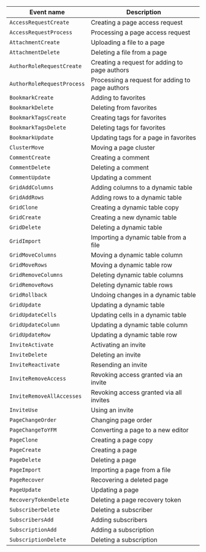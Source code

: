 Event name | Description
--- | ---
`AccessRequestCreate` | Creating a page access request
`AccessRequestProcess` | Processing a page access request
`AttachmentCreate` | Uploading a file to a page
`AttachmentDelete` | Deleting a file from a page
`AuthorRoleRequestCreate` | Creating a request for adding to page authors
`AuthorRoleRequestProcess` | Processing a request for adding to page authors
`BookmarkCreate` | Adding to favorites
`BookmarkDelete` | Deleting from favorites
`BookmarkTagsCreate` | Creating tags for favorites
`BookmarkTagsDelete` | Deleting tags for favorites
`BookmarkUpdate` | Updating tags for a page in favorites
`ClusterMove` | Moving a page cluster
`CommentCreate` | Creating a comment
`CommentDelete` | Deleting a comment
`CommentUpdate` | Updating a comment
`GridAddColumns` | Adding columns to a dynamic table
`GridAddRows` | Adding rows to a dynamic table
`GridClone` | Creating a dynamic table copy
`GridCreate` | Creating a new dynamic table
`GridDelete` | Deleting a dynamic table
`GridImport` | Importing a dynamic table from a file
`GridMoveColumns` | Moving a dynamic table column
`GridMoveRows` | Moving a dynamic table row
`GridRemoveColumns` | Deleting dynamic table columns
`GridRemoveRows` | Deleting dynamic table rows
`GridRollback` | Undoing changes in a dynamic table
`GridUpdate` | Updating a dynamic table
`GridUpdateCells` | Updating cells in a dynamic table
`GridUpdateColumn` | Updating a dynamic table column
`GridUpdateRow` | Updating a dynamic table row
`InviteActivate` | Activating an invite
`InviteDelete` | Deleting an invite
`InviteReactivate` | Resending an invite
`InviteRemoveAccess` | Revoking access granted via an invite
`InviteRemoveAllAccesses` | Revoking access granted via all invites
`InviteUse` | Using an invite
`PageChangeOrder` | Changing page order
`PageChangeToYFM` | Converting a page to a new editor
`PageClone` | Creating a page copy
`PageCreate` | Creating a page
`PageDelete` | Deleting a page
`PageImport` | Importing a page from a file
`PageRecover` | Recovering a deleted page
`PageUpdate`| Updating a page
`RecoveryTokenDelete` | Deleting a page recovery token
`SubscriberDelete` | Deleting a subscriber
`SubscribersAdd` | Adding subscribers
`SubscriptionAdd` | Adding a subscription
`SubscriptionDelete` | Deleting a subscription
